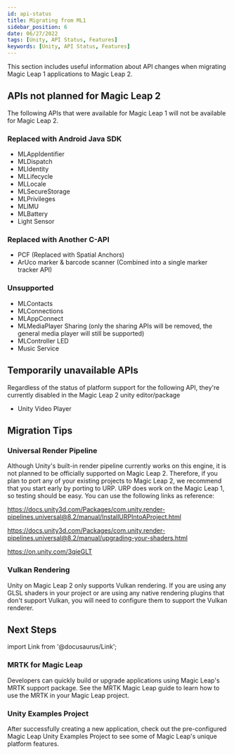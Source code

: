 ```yaml
---
id: api-status
title: Migrating from ML1
sidebar_position: 6
date: 06/27/2022
tags: [Unity, API Status, Features]
keywords: [Unity, API Status, Features]
---
```


This section includes useful information about API changes when migrating Magic Leap 1 applications to Magic Leap 2.

## APIs not planned for Magic Leap 2

The following APIs that were available for Magic Leap 1 will not be available for Magic Leap 2.

### Replaced with Android Java SDK

- MLAppIdentifier
- MLDispatch
- MLIdentity
- MLLifecycle
- MLLocale
- MLSecureStorage
- MLPrivileges
- MLIMU
- MLBattery
- Light Sensor

### Replaced with Another C-API

- PCF (Replaced with Spatial Anchors)
- ArUco marker & barcode scanner (Combined into a single marker tracker API)

### Unsupported

- MLContacts
- MLConnections
- MLAppConnect
- MLMediaPlayer Sharing (only the sharing APIs will be removed, the general media player will still be supported)
- MLController LED
- Music Service

## Temporarily unavailable APIs

Regardless of the status of platform support for the following API, they're currently disabled in the Magic Leap 2 unity editor/package

- Unity Video Player

## Migration Tips

### Universal Render Pipeline

Although Unity's built-in render pipeline currently works on this engine, it is not planned to be officially supported on Magic Leap 2. Therefore, if you plan to port any of your existing projects to Magic Leap 2, we recommend that you start early by porting to URP. URP does work on the Magic Leap 1, so testing should be easy. You can use the following links as reference:

<https://docs.unity3d.com/Packages/com.unity.render-pipelines.universal@8.2/manual/InstallURPIntoAProject.html>

<https://docs.unity3d.com/Packages/com.unity.render-pipelines.universal@8.2/manual/upgrading-your-shaders.html>

<https://on.unity.com/3qieGLT>

### Vulkan Rendering

Unity on Magic Leap 2 only supports Vulkan rendering. If you are using any GLSL shaders in your project or are using any native rendering plugins that don't support Vulkan, you will need to configure them to support the Vulkan renderer.

## Next Steps

import Link from '@docusaurus/Link';

<h3><Link to="/docs/guides/third-party/mrtk/mrtk-setup"> MRTK for Magic Leap</Link> </h3>

Developers can quickly build or upgrade applications using Magic Leap's MRTK support package. See the MRTK Magic Leap guide to learn how to use the MRTK in your Magic Leap project.

<h3><Link to="/docs/guides/unity/sdk-example-scenes/sdk-install-setup"> Unity Examples Project</Link> </h3>

After successfully creating a new application, check out the pre-configured Magic Leap Unity Examples Project to see some of Magic Leap's unique platform features.

